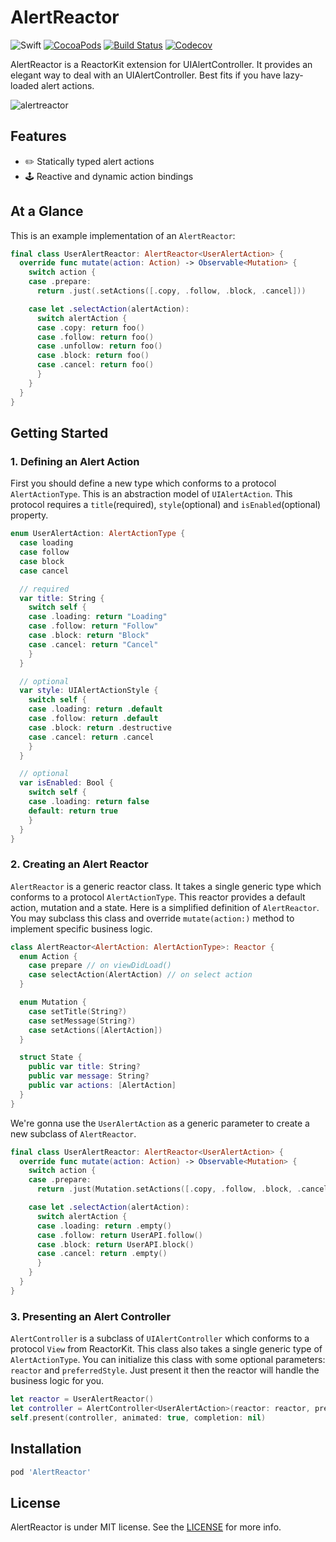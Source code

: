 # AlertReactor

![Swift](https://img.shields.io/badge/Swift-3.1-orange.svg)
[![CocoaPods](http://img.shields.io/cocoapods/v/AlertReactor.svg)](https://cocoapods.org/pods/AlertReactor)
[![Build Status](https://travis-ci.org/devxoul/AlertReactor.svg?branch=master)](https://travis-ci.org/devxoul/AlertReactor)
[![Codecov](https://img.shields.io/codecov/c/github/devxoul/AlertReactor.svg)](https://codecov.io/gh/devxoul/AlertReactor)

AlertReactor is a ReactorKit extension for UIAlertController. It provides an elegant way to deal with an UIAlertController. Best fits if you have lazy-loaded alert actions.

![alertreactor](https://user-images.githubusercontent.com/931655/28745788-ab587fbe-74ba-11e7-9c41-d3dfac34f255.png)

## Features

* ✏️ Statically typed alert actions
* 🕹 Reactive and dynamic action bindings

## At a Glance

This is an example implementation of an `AlertReactor`:

```swift
final class UserAlertReactor: AlertReactor<UserAlertAction> {
  override func mutate(action: Action) -> Observable<Mutation> {
    switch action {
    case .prepare:
      return .just(.setActions([.copy, .follow, .block, .cancel]))

    case let .selectAction(alertAction):
      switch alertAction {
      case .copy: return foo()
      case .follow: return foo()
      case .unfollow: return foo()
      case .block: return foo()
      case .cancel: return foo()
      }
    }
  }
}
```

## Getting Started

### 1. Defining an Alert Action

First you should define a new type which conforms to a protocol `AlertActionType`. This is an abstraction model of `UIAlertAction`. This protocol requires a `title`(required), `style`(optional) and `isEnabled`(optional) property.

```swift
enum UserAlertAction: AlertActionType {
  case loading
  case follow
  case block
  case cancel

  // required
  var title: String {
    switch self {
    case .loading: return "Loading"
    case .follow: return "Follow"
    case .block: return "Block"
    case .cancel: return "Cancel"
    }
  }

  // optional
  var style: UIAlertActionStyle {
    switch self {
    case .loading: return .default
    case .follow: return .default
    case .block: return .destructive
    case .cancel: return .cancel
    }
  }

  // optional
  var isEnabled: Bool {
    switch self {
    case .loading: return false
    default: return true
    }
  }
}
```


### 2. Creating an Alert Reactor

`AlertReactor` is a generic reactor class. It takes a single generic type which conforms to a protocol `AlertActionType`. This reactor provides a default action, mutation and a state. Here is a simplified definition of `AlertReactor`. You may subclass this class and override `mutate(action:)` method to implement specific business logic.

```swift
class AlertReactor<AlertAction: AlertActionType>: Reactor {
  enum Action {
    case prepare // on viewDidLoad()
    case selectAction(AlertAction) // on select action
  }

  enum Mutation {
    case setTitle(String?)
    case setMessage(String?)
    case setActions([AlertAction])
  }

  struct State {
    public var title: String?
    public var message: String?
    public var actions: [AlertAction]
  }
}
```

We're gonna use the `UserAlertAction` as a generic parameter to create a new subclass of `AlertReactor`.

```swift
final class UserAlertReactor: AlertReactor<UserAlertAction> {
  override func mutate(action: Action) -> Observable<Mutation> {
    switch action {
    case .prepare:
      return .just(Mutation.setActions([.copy, .follow, .block, .cancel]))

    case let .selectAction(alertAction):
      switch alertAction {
      case .loading: return .empty()
      case .follow: return UserAPI.follow()
      case .block: return UserAPI.block()
      case .cancel: return .empty()
      }
    }
  }
}
```

### 3. Presenting an Alert Controller

`AlertController` is a subclass of `UIAlertController` which conforms to a protocol `View` from ReactorKit. This class also takes a single generic type of `AlertActionType`. You can initialize this class with some optional parameters: `reactor` and `preferredStyle`. Just present it then the reactor will handle the business logic for you.

```swift
let reactor = UserAlertReactor()
let controller = AlertController<UserAlertAction>(reactor: reactor, preferredStyle: .actionSheet)
self.present(controller, animated: true, completion: nil)
```

## Installation

```ruby
pod 'AlertReactor'
```

## License

AlertReactor is under MIT license. See the [LICENSE](LICENSE) for more info.
